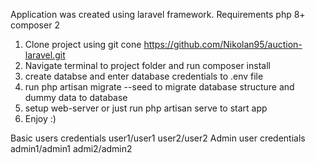 Application was created using laravel framework. Requirements php 8+ composer 2 

1. Clone project using git cone https://github.com/Nikolan95/auction-laravel.git
2. Navigate terminal to project folder and run composer install 
3. create databse and enter database credentials to .env file
4. run php artisan migrate --seed to migrate database structure and dummy data to database
5. setup web-server or just run php artisan serve to start app
6. Enjoy :)

Basic users credentials user1/user1 user2/user2
Admin user credentials admin1/admin1 admi2/admin2
